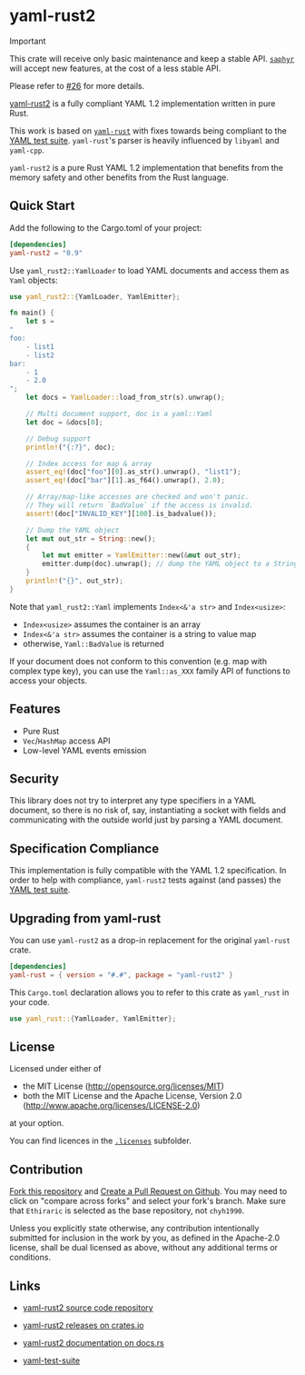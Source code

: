 # yaml-rust2

> [!IMPORTANT]
>
> This crate will receive only basic maintenance and keep a stable API. [`saphyr`](https://github.com/saphyr-rs/saphyr) will accept new features, at the cost of a less stable API.
> 
> Please refer to [#26](https://github.com/Ethiraric/yaml-rust2/issues/26) for more details.

[yaml-rust2](https://github.com/Ethiraric/yaml-rust2) is a fully compliant YAML 1.2
implementation written in pure Rust.

This work is based on [`yaml-rust`](https://github.com/chyh1990/yaml-rust) with
fixes towards being compliant to the [YAML test
suite](https://github.com/yaml/yaml-test-suite/). `yaml-rust`'s parser is
heavily influenced by `libyaml` and `yaml-cpp`.

`yaml-rust2` is a pure Rust YAML 1.2 implementation that benefits from the
memory safety and other benefits from the Rust language.

## Quick Start

Add the following to the Cargo.toml of your project:

```toml
[dependencies]
yaml-rust2 = "0.9"
```

Use `yaml_rust2::YamlLoader` to load YAML documents and access them as `Yaml` objects:

```rust
use yaml_rust2::{YamlLoader, YamlEmitter};

fn main() {
    let s =
"
foo:
    - list1
    - list2
bar:
    - 1
    - 2.0
";
    let docs = YamlLoader::load_from_str(s).unwrap();

    // Multi document support, doc is a yaml::Yaml
    let doc = &docs[0];

    // Debug support
    println!("{:?}", doc);

    // Index access for map & array
    assert_eq!(doc["foo"][0].as_str().unwrap(), "list1");
    assert_eq!(doc["bar"][1].as_f64().unwrap(), 2.0);

    // Array/map-like accesses are checked and won't panic.
    // They will return `BadValue` if the access is invalid.
    assert!(doc["INVALID_KEY"][100].is_badvalue());

    // Dump the YAML object
    let mut out_str = String::new();
    {
        let mut emitter = YamlEmitter::new(&mut out_str);
        emitter.dump(doc).unwrap(); // dump the YAML object to a String
    }
    println!("{}", out_str);
}
```

Note that `yaml_rust2::Yaml` implements `Index<&'a str>` and `Index<usize>`:

* `Index<usize>` assumes the container is an array
* `Index<&'a str>` assumes the container is a string to value map
* otherwise, `Yaml::BadValue` is returned

If your document does not conform to this convention (e.g. map with complex
type key), you can use the `Yaml::as_XXX` family API of functions to access
your objects.

## Features

* Pure Rust
* `Vec`/`HashMap` access API
* Low-level YAML events emission

## Security

This library does not try to interpret any type specifiers in a YAML document,
so there is no risk of, say, instantiating a socket with fields and
communicating with the outside world just by parsing a YAML document.

## Specification Compliance

This implementation is fully compatible with the YAML 1.2 specification. In
order to help with compliance, `yaml-rust2` tests against (and passes) the [YAML
test suite](https://github.com/yaml/yaml-test-suite/).

## Upgrading from yaml-rust

You can use `yaml-rust2` as a drop-in replacement for the original `yaml-rust` crate.

```toml
[dependencies]
yaml-rust = { version = "#.#", package = "yaml-rust2" }
```

This `Cargo.toml` declaration allows you to refer to this crate as `yaml_rust` in your code.

```rust
use yaml_rust::{YamlLoader, YamlEmitter};
```

## License

Licensed under either of

 * the MIT License (http://opensource.org/licenses/MIT)
 * both the MIT License and the Apache License, Version 2.0 (http://www.apache.org/licenses/LICENSE-2.0)

at your option.

You can find licences in the [`.licenses`](.licenses) subfolder.

## Contribution

[Fork this repository](https://github.com/Ethiraric/yaml-rust2/fork) and
[Create a Pull Request on Github](https://github.com/Ethiraric/yaml-rust2/compare/master...Ethiraric:yaml-rust2:master).
You may need to click on "compare across forks" and select your fork's branch.
Make sure that `Ethiraric` is selected as the base repository, not `chyh1990`.

Unless you explicitly state otherwise, any contribution intentionally submitted
for inclusion in the work by you, as defined in the Apache-2.0 license, shall
be dual licensed as above, without any additional terms or conditions.

## Links

* [yaml-rust2 source code repository](https://github.com/Ethiraric/yaml-rust2)

* [yaml-rust2 releases on crates.io](https://crates.io/crates/yaml-rust2)

* [yaml-rust2 documentation on docs.rs](https://docs.rs/yaml-rust2/latest/yaml_rust2/)

* [yaml-test-suite](https://github.com/yaml/yaml-test-suite)
